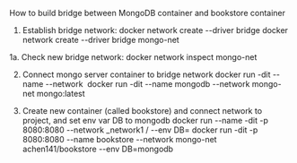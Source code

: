 How to build bridge between MongoDB container and bookstore container


1. Establish bridge network:
docker network create --driver bridge <name of network>
docker network create --driver bridge mongo-net

1a. Check new bridge network:
docker network inspect mongo-net

2. Connect mongo server container to bridge network
docker run -dit --name <uri mongo server name> --network <name of network> <image name>
docker run -dit --name mongodb --network mongo-net mongo:latest

3. Create new container (called bookstore) and connect network to project, and set env var DB to mongodb
docker run --name <unique ID> -dit -p 8080:8080 --network <unique ID1>_network1 <username>/<project name> --env DB=<env var>
docker run -dit -p 8080:8080 --name bookstore --network mongo-net achen141/bookstore --env DB=mongodb